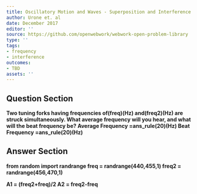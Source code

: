 ```yaml
---
title: Oscillatory Motion and Waves - Superposition and Interference
author: Urone et. al
date: December 2017
editor: ''
source: https://github.com/openwebwork/webwork-open-problem-library
type: ''
tags:
- frequency
- interference
outcomes:
- TBD
assets: ''
---
```


## Question Section 

<b>
Two tuning forks having frequencies of(freq)(Hz) and(freq2)(Hz) are struck simultaneously. What average frequency will you hear, and what will the beat frequency be?
Average Frequency =ans_rule(20)(Hz)
Beat Frequency =ans_rule(20)(Hz)



## Answer Section

from random import randrange
freq = randrange(440,455,1)
freq2 = randrange(456,470,1)

A1 = (freq2+freq)/2
A2 = freq2-freq